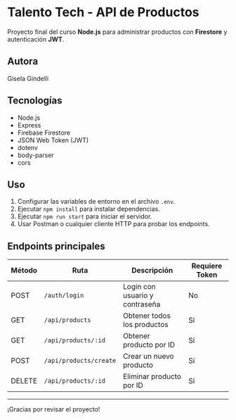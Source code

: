 # Talento Tech - API de Productos

Proyecto final del curso **Node.js** para administrar productos con **Firestore** y autenticación **JWT**.

## Autora

Gisela Gindelli

## Tecnologías

- Node.js
- Express
- Firebase Firestore
- JSON Web Token (JWT)
- dotenv
- body-parser
- cors

## Uso

1. Configurar las variables de entorno en el archivo `.env`.
2. Ejecutar `npm install` para instalar dependencias.
3. Ejecutar `npm run start` para iniciar el servidor.
4. Usar Postman o cualquier cliente HTTP para probar los endpoints.

## Endpoints principales

| Método | Ruta                     | Descripción                      | Requiere Token |
|--------|--------------------------|---------------------------------|---------------|
| POST   | `/auth/login`             | Login con usuario y contraseña   | No            |
| GET    | `/api/products`           | Obtener todos los productos      | Sí            |
| GET    | `/api/products/:id`       | Obtener producto por ID          | Sí            |
| POST   | `/api/products/create`    | Crear un nuevo producto          | Sí            |
| DELETE | `/api/products/:id`       | Eliminar producto por ID         | Sí            |

---

¡Gracias por revisar el proyecto! 
